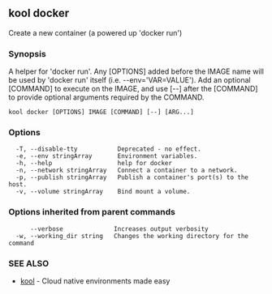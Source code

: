 ## kool docker

Create a new container (a powered up 'docker run')

### Synopsis

A helper for 'docker run'. Any [OPTIONS] added before the
IMAGE name will be used by 'docker run' itself (i.e. --env='VAR=VALUE').
Add an optional [COMMAND] to execute on the IMAGE, and use [--] after
the [COMMAND] to provide optional arguments required by the COMMAND.

```
kool docker [OPTIONS] IMAGE [COMMAND] [--] [ARG...]
```

### Options

```
  -T, --disable-tty           Deprecated - no effect.
  -e, --env stringArray       Environment variables.
  -h, --help                  help for docker
  -n, --network stringArray   Connect a container to a network.
  -p, --publish stringArray   Publish a container's port(s) to the host.
  -v, --volume stringArray    Bind mount a volume.
```

### Options inherited from parent commands

```
      --verbose              Increases output verbosity
  -w, --working_dir string   Changes the working directory for the command
```

### SEE ALSO

* [kool](kool)	 - Cloud native environments made easy

